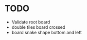 # TODO

*   Validate root board
*   double tiles board crossed
*   board snake shape bottom and left

